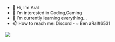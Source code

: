 - 👋 Hi, I’m Aral
- 👀 I’m interested in Coding,Gaming
- 🌱 I’m currently learning everything...
- 📫 How to reach me: Discord - ⌔ Ben aRal#6531

![](https://komarev.com/ghpvc/?username=Developergoth)
